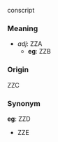 conscript
### Meaning
+ _adj_: ZZA
	+ __eg__: ZZB

### Origin

ZZC

### Synonym

__eg__: ZZD

+ ZZE



